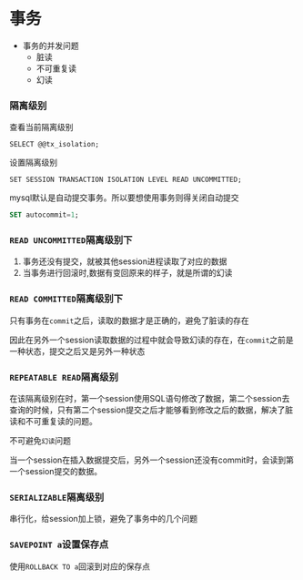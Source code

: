 # 事务

+ 事务的并发问题
  + 脏读
  + 不可重复读
  + 幻读

### 隔离级别

查看当前隔离级别

`SELECT @@tx_isolation;`

设置隔离级别

`SET SESSION TRANSACTION ISOLATION LEVEL READ UNCOMMITTED;`

mysql默认是自动提交事务。所以要想使用事务则得关闭自动提交

```sql
SET autocommit=1;
```



### `READ UNCOMMITTED`隔离级别下

1. 事务还没有提交，就被其他session进程读取了对应的数据
2. 当事务进行回滚时,数据有变回原来的样子，就是所谓的幻读



### `READ COMMITTED`隔离级别下

只有事务在`commit`之后，读取的数据才是正确的，避免了脏读的存在

因此在另外一个session读取数据的过程中就会导致幻读的存在，在`commit`之前是一种状态，提交之后又是另外一种状态

### `REPEATABLE READ`隔离级别

在该隔离级别在时，第一个session使用SQL语句修改了数据，第二个session去查询的时候，只有第二个session提交之后才能够看到修改之后的数据，解决了脏读和不可重复读的问题。

不可避免`幻读`问题

当一个session在插入数据提交后，另外一个session还没有commit时，会读到第一个session提交的数据。

### `SERIALIZABLE`隔离级别

串行化，给session加上锁，避免了事务中的几个问题



### `SAVEPOINT a`设置保存点

使用`ROLLBACK TO a`回滚到对应的保存点

